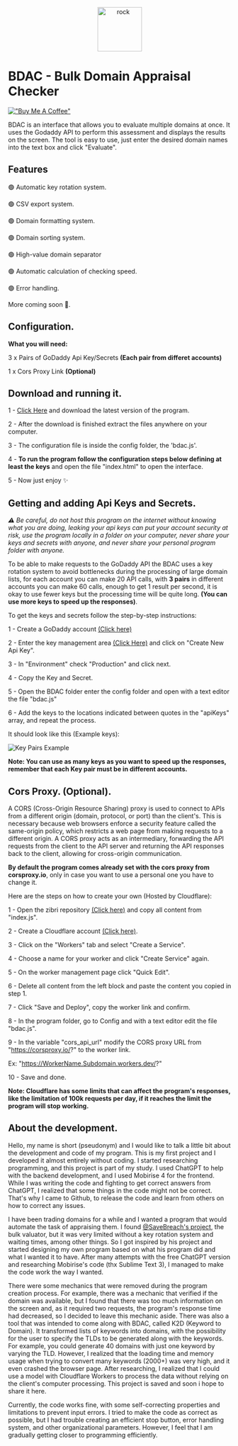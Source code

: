 <p align="center">
  <img src="https://cdn.jsdelivr.net/gh/short443/hostimage@main/images/favicon.svg" alt="rock" width="100" height="100"/>
</p>

# BDAC - Bulk Domain Appraisal Checker
[!["Buy Me A Coffee"](https://www.buymeacoffee.com/assets/img/custom_images/orange_img.png)](https://www.buymeacoffee.com/short443)

BDAC is an interface that allows you to evaluate multiple domains at once. It uses the Godaddy API to perform this assessment and displays the results on the screen. The tool is easy to use, just enter the desired domain names into the text box and click "Evaluate".

## Features

🟢 Automatic key rotation system.

🟢 CSV export system.

🟢 Domain formatting system.

🟢 Domain sorting system.

🟢 High-value domain separator

🟢 Automatic calculation of checking speed.

🟢 Error handling.

More coming soon 🔧.

## Configuration.

**What you will need:**

3 x Pairs of GoDaddy Api Key/Secrets **(Each pair from differet accounts)**

1 x Cors Proxy Link **(Optional)**

## Download and running it.

1 - [Click Here](https://github.com/short443/BDAC/releases) and download the latest version of the program.

2 - After the download is finished extract the files anywhere on your computer.

3 - The configuration file is inside the config folder, the 'bdac.js'.

4 - **To run the program follow the configuration steps below defining at least the keys** and open the file "index.html" to open the interface.

5 - Now just enjoy ✨

## Getting and adding Api Keys and Secrets.

*⚠ Be careful, do not host this program on the internet without knowing what you are doing, leaking your api keys can put your account security at risk, use the program locally in a folder on your computer, never share your keys and secrets with anyone, and never share your personal program folder with anyone.*

To be able to make requests to the GoDaddy API the BDAC uses a key rotation system to avoid bottlenecks during the processing of large domain lists, for each account you can make 20 API calls, with **3 pairs** in different accounts you can make 60 calls, enough to get 1 result per second, it is okay to use fewer keys but the processing time will be quite long. **(You can use more keys to speed up the responses)**.

To get the keys and secrets follow the step-by-step instructions:

1 - Create a GoDaddy account [(Click here)](https://sso.godaddy.com/v1/account/create)

2 - Enter the key management area [(Click Here)](https://developer.godaddy.com/keys) and click on "Create New Api Key".

3 - In "Environment" check "Production" and click next.

4 - Copy the Key and Secret.

5 - Open the BDAC folder enter the config folder and open with a text editor the file "bdac.js"

6 - Add the keys to the locations indicated between quotes in the "apiKeys" array, and repeat the process.

It should look like this (Example keys):

![Key Pairs Example](https://cdn.jsdelivr.net/gh/short443/hostimage@main/images/carbon2.png)

**Note: You can use as many keys as you want to speed up the responses, remember that each Key pair must be in different accounts.**

## Cors Proxy. (Optional).

A CORS (Cross-Origin Resource Sharing) proxy is used to connect to APIs from a different origin (domain, protocol, or port) than the client's. This is necessary because web browsers enforce a security feature called the same-origin policy, which restricts a web page from making requests to a different origin. A CORS proxy acts as an intermediary, forwarding the API requests from the client to the API server and returning the API responses back to the client, allowing for cross-origin communication.

**By default the program comes already set with the cors proxy from corsproxy.io**, only in case you want to use a personal one you have to change it.

Here are the steps on how to create your own (Hosted by Cloudflare):

1 - Open the zibri repository [(Click here)](https://github.com/Zibri/cloudflare-cors-anywhere) and copy all content from "index.js".

2 - Create a Cloudflare account [(Click here)](https://dash.cloudflare.com/signup).

3 - Click on the "Workers" tab and select "Create a Service".

4 - Choose a name for your worker and click "Create Service" again.

5 - On the worker management page click "Quick Edit".

6 - Delete all content from the left block and paste the content you copied in step 1.

7 - Click "Save and Deploy", copy the worker link and confirm.

8 - In the program folder, go to Config and with a text editor edit the file "bdac.js".

9 - In the variable "cors_api_url" modify the CORS proxy URL from "https://corsproxy.io/?" to the worker link. 

Ex: "https://WorkerName.Subdomain.workers.dev/?"

10 - Save and done.

**Note: Cloudflare has some limits that can affect the program's responses, like the limitation of 100k requests per day, if it reaches the limit the program will stop working.**

## About the development.

Hello, my name is short (pseudonym) and I would like to talk a little bit about the development and code of my program. This is my first project and I developed it almost entirely without coding. I started researching programming, and this project is part of my study. I used ChatGPT to help with the backend development, and I used Mobirise 4 for the frontend. While I was writing the code and fighting to get correct answers from ChatGPT, I realized that some things in the code might not be correct. That's why I came to Github, to release the code and learn from others on how to correct any issues.

I have been trading domains for a while and I wanted a program that would automate the task of appraising them. I found [@SaveBreach's project](https://hackerpain.github.io/bulkvaluator/), the bulk valuator, but it was very limited without a key rotation system and waiting times, among other things. So I got inspired by his project and started designing my own program based on what his program did and what I wanted it to have. After many attempts with the free ChatGPT version and researching Mobirise's code (thx Sublime Text 3), I managed to make the code work the way I wanted.

There were some mechanics that were removed during the program creation process. For example, there was a mechanic that verified if the domain was available, but I found that there was too much information on the screen and, as it required two requests, the program's response time had decreased, so I decided to leave this mechanic aside. There was also a tool that was intended to come along with BDAC, called K2D (Keyword to Domain). It transformed lists of keywords into domains, with the possibility for the user to specify the TLDs to be generated along with the keywords. For example, you could generate 40 domains with just one keyword by varying the TLD. However, I realized that the loading time and memory usage when trying to convert many keywords (2000+) was very high, and it even crashed the browser page. After researching, I realized that I could use a model with Cloudflare Workers to process the data without relying on the client's computer processing. This project is saved and soon i hope to share it here.

Currently, the code works fine, with some self-correcting properties and limitations to prevent input errors. I tried to make the code as correct as possible, but I had trouble creating an efficient stop button, error handling system, and other organizational parameters. However, I feel that I am gradually getting closer to programming efficiently.
